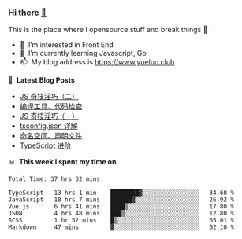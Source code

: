 ### Hi there <a href="https://www.yueluo.club/"> 👋 </a>
This is the place where I opensource stuff and break things :rofl:

- 👀 &nbsp;I’m interested in Front End
- 🌱 &nbsp;I’m currently learning Javascript, Go
- 📫 &nbsp;My blog address is https://www.yueluo.club

📕 &nbsp;**Latest Blog Posts**

<!-- BLOG-POST-LIST:START -->
- [JS 奇技淫巧（二）](https://www.yueluo.club/detail?articleId=62a0440f8e159c5c8f5e13af)
- [编译工具、代码检查](https://www.yueluo.club/detail?articleId=629e0ebb1b72002733d9ffbf)
- [JS 奇技淫巧（一）](https://www.yueluo.club/detail?articleId=629db9041b72002733d9fd22)
- [tsconfig.json 详解](https://www.yueluo.club/detail?articleId=629b08811b72002733d9ecfb)
- [命名空间、声明文件](https://www.yueluo.club/detail?articleId=6298268b1b72002733d9dc73)
- [TypeScript 进阶](https://www.yueluo.club/detail?articleId=62940d421b72002733d9c606)
<!-- BLOG-POST-LIST:END -->

📊 &nbsp;**This week I spent my time on**

<!--START_SECTION:waka-->

```text
Total Time: 37 hrs 32 mins

TypeScript   13 hrs 1 min    ████████▓░░░░░░░░░░░░░░░░   34.60 %
JavaScript   10 hrs 7 mins   ██████▓░░░░░░░░░░░░░░░░░░   26.92 %
Vue.js       6 hrs 41 mins   ████▒░░░░░░░░░░░░░░░░░░░░   17.80 %
JSON         4 hrs 48 mins   ███▒░░░░░░░░░░░░░░░░░░░░░   12.80 %
SCSS         1 hr 52 mins    █▒░░░░░░░░░░░░░░░░░░░░░░░   05.01 %
Markdown     47 mins         ▓░░░░░░░░░░░░░░░░░░░░░░░░   02.10 %
```

<!--END_SECTION:waka-->